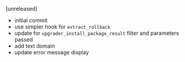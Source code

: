 [unreleased]
* initial commit
* use simpler hook for `extract_rollback`
* update for `upgrader_install_package_result` filter and parameters passed
* add text domain
* update error message display
